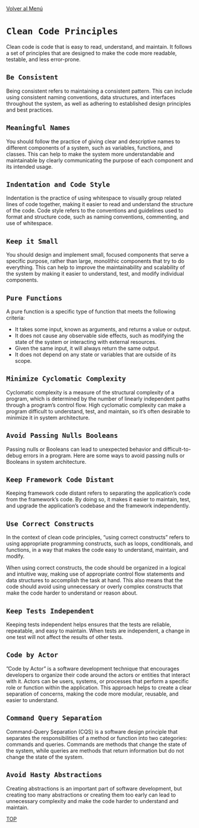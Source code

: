 [Volver al Menú](root.md)

# `Clean Code Principles`

Clean code is code that is easy to read, understand, and maintain. It follows a set of principles that are designed to make the code more readable, testable, and less error-prone.

## `Be Consistent`

Being consistent refers to maintaining a consistent pattern. This can include using consistent naming conventions, data structures, and interfaces throughout the system, as well as adhering to established design principles and best practices.

## `Meaningful Names`

You should follow the practice of giving clear and descriptive names to different components of a system, such as variables, functions, and classes. This can help to make the system more understandable and maintainable by clearly communicating the purpose of each component and its intended usage.

## `Indentation and Code Style`

Indentation is the practice of using whitespace to visually group related lines of code together, making it easier to read and understand the structure of the code. Code style refers to the conventions and guidelines used to format and structure code, such as naming conventions, commenting, and use of whitespace.

## `Keep it Small`

You should design and implement small, focused components that serve a specific purpose, rather than large, monolithic components that try to do everything. This can help to improve the maintainability and scalability of the system by making it easier to understand, test, and modify individual components.

## `Pure Functions`

A pure function is a specific type of function that meets the following criteria:

- It takes some input, known as arguments, and returns a value or output.
- It does not cause any observable side effects, such as modifying the state of the system or interacting with external resources.
- Given the same input, it will always return the same output.
- It does not depend on any state or variables that are outside of its scope.

## `Minimize Cyclomatic Complexity`

Cyclomatic complexity is a measure of the structural complexity of a program, which is determined by the number of linearly independent paths through a program’s control flow. High cyclomatic complexity can make a program difficult to understand, test, and maintain, so it’s often desirable to minimize it in system architecture.

## `Avoid Passing Nulls Booleans`

Passing nulls or Booleans can lead to unexpected behavior and difficult-to-debug errors in a program. Here are some ways to avoid passing nulls or Booleans in system architecture.

## `Keep Framework Code Distant`

Keeping framework code distant refers to separating the application’s code from the framework’s code. By doing so, it makes it easier to maintain, test, and upgrade the application’s codebase and the framework independently.

## `Use Correct Constructs`

In the context of clean code principles, “using correct constructs” refers to using appropriate programming constructs, such as loops, conditionals, and functions, in a way that makes the code easy to understand, maintain, and modify.

When using correct constructs, the code should be organized in a logical and intuitive way, making use of appropriate control flow statements and data structures to accomplish the task at hand. This also means that the code should avoid using unnecessary or overly complex constructs that make the code harder to understand or reason about.

## `Keep Tests Independent`

Keeping tests independent helps ensures that the tests are reliable, repeatable, and easy to maintain. When tests are independent, a change in one test will not affect the results of other tests.

## `Code by Actor`

”Code by Actor” is a software development technique that encourages developers to organize their code around the actors or entities that interact with it. Actors can be users, systems, or processes that perform a specific role or function within the application. This approach helps to create a clear separation of concerns, making the code more modular, reusable, and easier to understand.

## `Command Query Separation`

Command-Query Separation (CQS) is a software design principle that separates the responsibilities of a method or function into two categories: commands and queries. Commands are methods that change the state of the system, while queries are methods that return information but do not change the state of the system.

## `Avoid Hasty Abstractions`

Creating abstractions is an important part of software development, but creating too many abstractions or creating them too early can lead to unnecessary complexity and make the code harder to understand and maintain.

[TOP](#clean-code-principles)
